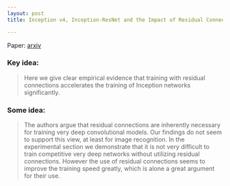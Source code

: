 ```yaml
---
layout: post
title: Inception v4, Inception-ResNet and the Impact of Residual Connections on Learning

---
```


Paper: [arxiv](https://arxiv.org/abs/1211.0053)  

### Key idea:
> Here we give clear empirical evidence that training with residual connections accelerates the training of Inception networks significantly.

### Some idea:
> The authors argue that residual connections are inherently necessary for training very deep convolutional models. Our findings do not seem to support this view, at least for image recognition.  In the experimental section we demonstrate that it is not very difficult to train competitive very deep networks without utilizing residual connections. However the use of residual connections seems to improve the training speed greatly, which is alone a great argument for their use.


